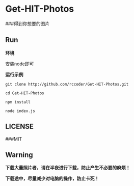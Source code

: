 Get-HIT-Photos
===
###得到你想要的图片

Run
---
**环境**

安装node即可

**运行示例**

```shell
git clone http://github.com/rccoder/Get-HIT-Photos.git

cd Get-HIT-Photos

npm install

node index.js
```
LICENSE
---
###MIT

Warning
---
**下载大量照片者，请在半夜进行下载，防止产生不必要的麻烦！**

**下载途中，尽量减少对电脑的操作，防止卡死！**